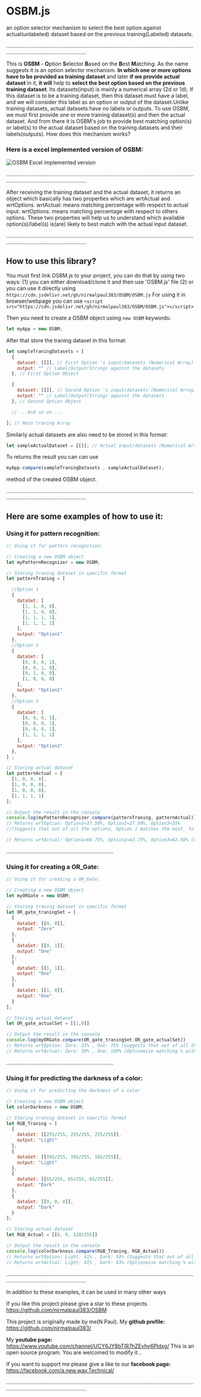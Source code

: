 # OSBM.js
an option selector mechanism to select the best option against actual(unlabeled) dataset based on the previous training(Labeled) datasets.

.................................................................................................................................................................................

This is **OSBM** - **O**ption **S**elector **B**ased on the **B**est **M**atching. As the name suggests it is an option selector mechanism. **In which one or more options have to be provided as training
dataset** and later **if we provide actual dataset** in it, **it will** help to **select the best option based on the previous training dataset**. Its datasets(input) is mainly a numerical
array (2d or 1d).  If this dataset is to be a training dataset, then this dataset must have a label, and we will consider this label as an option or output of the dataset.Unlike
training datasets, actual datasets have no labels or outputs. To use OSBM, we must first provide one or more training dataset(s) and then the actual dataset. And from there it
is OSBM's job to provide best matching option(s) or label(s) to the actual dataset based on the training datasets and their labels(outputs). How does this mechanism works?

### **Here is a excel implemented version of OSBM:** ###
![OSBM Excel implemented version](OSBM%20implemented%20in%20excel.jpg)

.................................................................................................................................................................................

After receiving the training dataset and the actual dataset, it returns an object which basically has two properties which are wrtActual and wrtOptions. wrtActual: means
matching percentage with respect to actual input. wrtOptions: means matching percentage with respect to others options. These two properties will help us to understand which available option(s)/label(s) is(are) likely to best match with the actual input dataset.

.................................................................................................................................................................................

## How to use this library? ##
You must first link OSBM.js to your project, you can do that by using two ways:
(1) you can either download/clone it and then use 'OSBM.js' file
(2) or you can use it directly using `https://cdn.jsdelivr.net/gh/nirmalpaul383/OSBM/OSBM.js`
For using it in browser/webpage you can use ``` <script src="https://cdn.jsdelivr.net/gh/nirmalpaul383/OSBM/OSBM.js"></script> ```

Then you need to create a OSBM object usiing ` new OSBM ` keywords:
```JavaScript
let myApp = new OSBM;
```
After that store the traning dataset in this format:
```javascript
let sampleTraningDatasets = [
  {
    dataset: [[]], // First Option 's input/datasets (Numerical Array)
    output: "" // Label/Output(String) against the datasets
  }, // First Option Object

  {
    dataset: [[]], // Second Option 's input/datasets (Numerical Array)
    output: "" // Label/Output(String) against the datasets
  }, // Second Option Object

  // ...And so on ...

]; // Main traning Array

```
Similarly actual datasets are also need to be stored in this format:
```JavaScript
let sampleActualDataset = [[]]; // Actual input/datasets (Numerical Array)
```
To returns the result you can can use
```JavaScript
myApp.compare(sampleTraningDatasets , sampleActualDataset);
```
method of the created OSBM object.

.................................................................................................................................................................................

## Here are some examples of how to use it: ##

### **Using it for pattern recognition:** ###
```JavaScript
// Using it for pattern recognition:

// Creating a new OSBM object
let myPatternRecognizer = new OSBM;

// Storing traning dataset in specific format
let patternTraning = [

  //Option 1
  {
    dataSet: [
      [1, 1, 0, 0],
      [1, 1, 0, 0],
      [1, 1, 1, 1],
      [1, 1, 1, 1]
    ],
    output: "Option1"
  },
  //Option 2
  {
    dataSet: [
      [0, 0, 0, 1],
      [0, 0, 1, 0],
      [0, 1, 0, 0],
      [1, 0, 0, 0]
    ],
    output: "Option2"
  },
  //Option 3
  {
    dataSet: [
      [0, 0, 0, 1],
      [0, 0, 0, 1],
      [0, 0, 0, 1],
      [1, 1, 1, 1]
    ],
    output: "Option3"
  },
] ;

// Storing actual dataset
let patternActual = [
  [1, 0, 0, 0],
  [1, 0, 0, 0],
  [1, 0, 0, 0],
  [1, 1, 1, 1]
];

// Output the result in the console
console.log(myPatternRecognizer.compare(patternTraning, patternActual))
// Returns wrtOption: Option1=37.50%, Option2=27.50%, Option3=35%
//(Suggests that out of all the options, Option 1 matches the most, followed by Option 3 and finally Option 2.)

// Returns wrtActual: Option1=68.75%, Option2=43.75%, Option3=62.50% (Optionwise matching % with the actual input datasets)
```
.......................................................................

### **Using it for creating a OR_Gate:** ###
```JavaScript
// Using it for creating a OR_Gate:

// Creating a new OSBM object
let myORGate = new OSBM;

// Storing traning dataset in specific format
let OR_gate_traningSet = [
  {
    dataSet: [[0, 0]],
    output: "Zero"
  },
  {
    dataSet: [[0, 1]],
    output: "One"
  },
  {
    dataSet: [[1, 1]],
    output: "One"
  },
  {
    dataSet: [[1, 0]],
    output: "One"
  }
];

// Storing actual dataset
let OR_gate_actualSet = [[1,0]]

// Output the result in the console
console.log(myORGate.compare(OR_gate_traningSet,OR_gate_actualSet))
// Returns wrtOption: Zero: 25% , One: 75% (Suggests that out of all the options(Zero & One), One matches the most.)
// Returns wrtActual: Zero: 50% , One: 100% (Optionwise matching % with the actual input datasets)
```
.......................................................................

### **Using it for predicting the darkness of a color:** ###
```JavaScript
// Using it for predicting the darkness of a color

// Creating a new OSBM object
let colorDarkness = new OSBM;

// Storing traning dataset in specific format
let RGB_Traning = [
  {
    dataSet: [[255/255, 255/255, 255/255]],
    output: "Light"
  },
  {
    dataSet: [[192/255, 192/255, 192/255]],
    output: "Light"
  },
  {
    dataSet: [[65/255, 65/255, 65/255]],
    output: "Dark"
  },
  {
    dataSet: [[0, 0, 0]],
    output: "Dark"
  }
];

// Storing actual dataset
let RGB_Actual = [[0, 0, 128/255]]

// Output the result in the console
console.log(colorDarkness.compare(RGB_Traning, RGB_Actual))
// Returns wrtOption: Light: 41% , Dark: 59% (Suggests that out of all the options(Light & Dark), Dark matches the most.)
// Returns wrtActual: Light: 41% , Dark: 83% (Optionwise matching % with the actual input datasets)
```
.................................................................................................................................................................................

In addition to these examples, it can be used in many other ways

If you like this project please give a star to these projects. https://github.com/nirmalpaul383/OSBM

This project is originally made by me(N Paul). My **github profile:** https://github.com/nirmalpaul383/ 

My **youtube page:** https://www.youtube.com/channel/UCY6JY8bTlR7hZEvhy6Pldxg/
This is an open source program. You are welcomed to modify it...

If you want to support me please give a like to our **facebook page:** https://facebook.com/a.new.way.Technical/

.................................................................................................................................................................................
